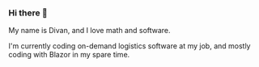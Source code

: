 ### Hi there 👋

My name is Divan, and I love math and software.

I'm currently coding on-demand logistics software at my job, and mostly coding with Blazor in my spare time.

<!--
**DivanVanZyl/DivanVanZyl** is a ✨ _special_ ✨ repository because its `README.md` (this file) appears on your GitHub profile.

Here are some ideas to get you started:

- 🔭 I’m currently working on ...
- 🌱 I’m currently learning ...
- 👯 I’m looking to collaborate on ...
- 🤔 I’m looking for help with ...
- 💬 Ask me about ...
- 📫 How to reach me: ...
- 😄 Pronouns: ...
- ⚡ Fun fact: ...
-->
